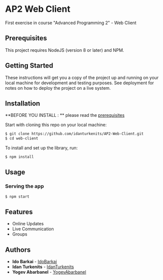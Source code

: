 # AP2 Web Client
First exercise in course "Advanced Programming 2" - Web Client

## Prerequisites
This project requires NodeJS (version 8 or later) and NPM.

## Getting Started

These instructions will get you a copy of the project up and running on your local machine for development and testing purposes. See deployment for notes on how to deploy the project on a live system.

## Installation

**BEFORE YOU INSTALL : ** please read the [prerequisites](#prerequisites)

Start with cloning this repo on your local machine:

```sh
$ git clone https://github.com/idanturkenits/AP2-Web-Client.git
$ cd web-client
```

To install and set up the library, run:

```sh
$ npm install
```
## Usage

### Serving the app

```sh
$ npm start
```

## Features
- Online Updates
- Live Communication
- Groups

## Authors

* **Ido Barkai** - [IdoBarkai](https://github.com/idob10)
* **Idan Turkenits** - [IdanTurkenits](https://github.com/idanturkenits)
* **Yogev Abarbanel** - [YogevAbarbanel](https://github.com/Yogev173)